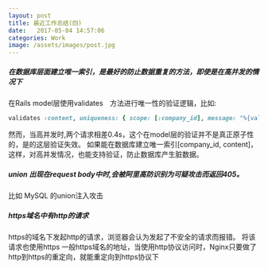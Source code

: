 ```yaml
---
layout: post
title: 最近工作总结(四)
date:   2017-05-04 14:57:06
categories: Work
image: /assets/images/post.jpg
---
```


##### 在数据库层面建立唯一索引，是最好的防止数据重复的方法，即使是在高并发的情况下
在Rails model层使用validates　方法进行唯一性的验证逻辑，比如:

```ruby
validates :content, uniqueness: { scope: [:company_id], message: "%{value}已经使用" }
```
然而，当高并发时,两个请求相差0.4s，这个在model层的验证并不是真正原子性的，是的这层验证失效。
如果能在数据库建立唯一索引[company_id, content]，这样，对高并发情况，也能支持验证，防止数据库产生脏数据。

##### union 出现在request body中时,会被阿里高防识别为可疑攻击而返回405。
比如 MySQL 的union注入攻击

##### https域名中有http的请求
https的域名下发起http的请求，浏览器会认为发起了不安全的请求而报错。
将该请求也使用https
一般https域名的地址，当使用http协议访问时，Nginx只要做了http到https的重定向，就能重定向到https协议下
